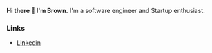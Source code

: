 **Hi there 👋 I'm Brown.**
I'm a software engineer and Startup enthusiast.

### Links
- [Linkedin](https://www.linkedin.com/in/takaaki-kanetsuki/)
